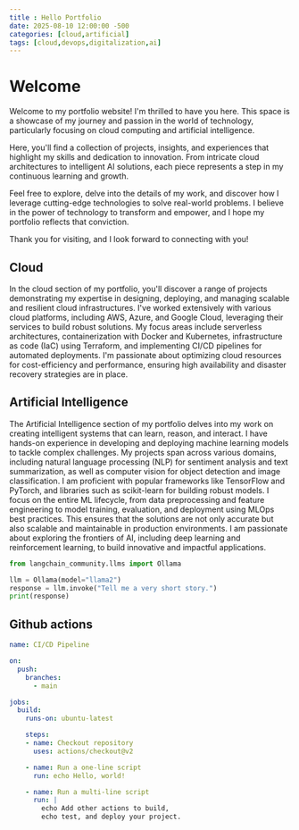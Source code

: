 ```yaml
---
title : Hello Portfolio
date: 2025-08-10 12:00:00 -500
categories: [cloud,artificial]
tags: [cloud,devops,digitalization,ai]
---
```



# Welcome

Welcome to my portfolio website! I'm thrilled to have you here. This space is a showcase of my journey and passion in the world of technology, particularly focusing on cloud computing and artificial intelligence.

Here, you'll find a collection of projects, insights, and experiences that highlight my skills and dedication to innovation. From intricate cloud architectures to intelligent AI solutions, each piece represents a step in my continuous learning and growth.

Feel free to explore, delve into the details of my work, and discover how I leverage cutting-edge technologies to solve real-world problems. I believe in the power of technology to transform and empower, and I hope my portfolio reflects that conviction.

Thank you for visiting, and I look forward to connecting with you!

## Cloud
In the cloud section of my portfolio, you'll discover a range of projects demonstrating my expertise in designing, deploying, and managing scalable and resilient cloud infrastructures. I've worked extensively with various cloud platforms, including AWS, Azure, and Google Cloud, leveraging their services to build robust solutions. My focus areas include serverless architectures, containerization with Docker and Kubernetes, infrastructure as code (IaC) using Terraform, and implementing CI/CD pipelines for automated deployments. I'm passionate about optimizing cloud resources for cost-efficiency and performance, ensuring high availability and disaster recovery strategies are in place.


## Artificial Intelligence
The Artificial Intelligence section of my portfolio delves into my work on creating intelligent systems that can learn, reason, and interact. I have hands-on experience in developing and deploying machine learning models to tackle complex challenges. My projects span across various domains, including natural language processing (NLP) for sentiment analysis and text summarization, as well as computer vision for object detection and image classification. I am proficient with popular frameworks like TensorFlow and PyTorch, and libraries such as scikit-learn for building robust models. I focus on the entire ML lifecycle, from data preprocessing and feature engineering to model training, evaluation, and deployment using MLOps best practices. This ensures that the solutions are not only accurate but also scalable and maintainable in production environments. I am passionate about exploring the frontiers of AI, including deep learning and reinforcement learning, to build innovative and impactful applications.


```python
from langchain_community.llms import Ollama

llm = Ollama(model="llama2")
response = llm.invoke("Tell me a very short story.")
print(response)

```

## Github actions

```yaml	
name: CI/CD Pipeline

on:
  push:
    branches:
      - main

jobs:
  build:
    runs-on: ubuntu-latest

    steps:
    - name: Checkout repository
      uses: actions/checkout@v2

    - name: Run a one-line script
      run: echo Hello, world!

    - name: Run a multi-line script
      run: |
        echo Add other actions to build,
        echo test, and deploy your project.
```